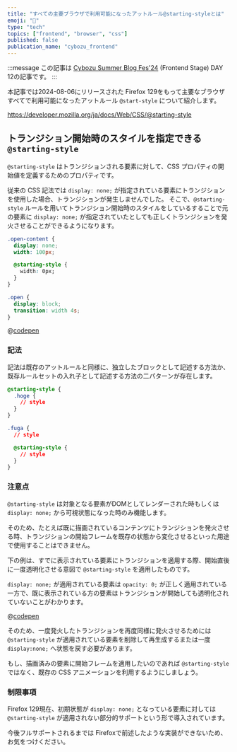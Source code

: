 ```yaml
---
title: "すべての主要ブラウザで利用可能になったアットルール@starting-styleとは"
emoji: "🏃"
type: "tech"
topics: ["frontend", "browser", "css"]
published: false
publication_name: "cybozu_frontend"
---
```


:::message
この記事は [Cybozu Summer Blog Fes'24](https://cybozu.github.io/summer-blog-fes-2024/) (Frontend Stage) DAY 12の記事です。
:::

本記事では2024-08-06にリリースされた Firefox 129をもって主要なブラウザすべてで利用可能になったアットルール `@start-style` について紹介します。

https://developer.mozilla.org/ja/docs/Web/CSS/@starting-style

## トランジション開始時のスタイルを指定できる `@starting-style`

`@starting-style` はトランジションされる要素に対して、CSS プロパティの開始値を定義するためのプロパティです。

従来の CSS 記法では `display: none;` が指定されている要素にトランジションを使用した場合、トランジションが発生しませんでした。
そこで、`@starting-style` ルールを用いてトランジション開始時のスタイルをしているすることで元の要素に `display: none;` が指定されていたとしても正しくトランジションを発火させることができるようになります。

```css
.open-content {
  display: none;
  width: 100px;

  @starting-style {
    width: 0px;
  }
}

.open {
  display: block;
  transition: width 4s;
}
```

@[codepen](https://codepen.io/b4h0-c4t/pen/xxoXMKV)

### 記法

記法は既存のアットルールと同様に、独立したブロックとして記述する方法か、既存ルールセットの入れ子として記述する方法の二パターンが存在します。

```css
@starting-style {
  .hoge {
    // style
  }
}

.fuga {
  // style

  @starting-style {
    // style
  }
}
```

### 注意点

`@starting-style` は対象となる要素がDOMとしてレンダーされた時もしくは `display: none;` から可視状態になった時のみ機能します。

そのため、たとえば既に描画されているコンテンツにトランジションを発火させる時、トランジションの開始フレームを既存の状態から変化させるといった用途で使用することはできません。

下の例は、すでに表示されている要素にトランジションを適用する際、開始直後に一度透明化させる意図で `@starting-style` を適用したものです。

`display: none;` が適用されている要素は `opacity: 0;` が正しく適用されている一方で、既に表示されている方の要素はトランジションが開始しても透明化されていないことがわかります。

@[codepen](https://codepen.io/b4h0-c4t/pen/PorJvoR)

そのため、一度発火したトランジションを再度同様に発火させるためには `@starting-style` が適用されている要素を削除して再生成するまたは一度 `display:none;` へ状態を戻す必要があります。

もし、描画済みの要素に開始フレームを適用したいのであれば `@starting-style` ではなく、既存の CSS アニメーションを利用するようにしましょう。

### 制限事項

Firefox 129現在、初期状態が `display: none;` となっている要素に対しては `@starting-style` が適用されない部分的サポートという形で導入されています。

今後フルサポートされるまでは Firefoxで前述したような実装ができないため、お気をつけください。